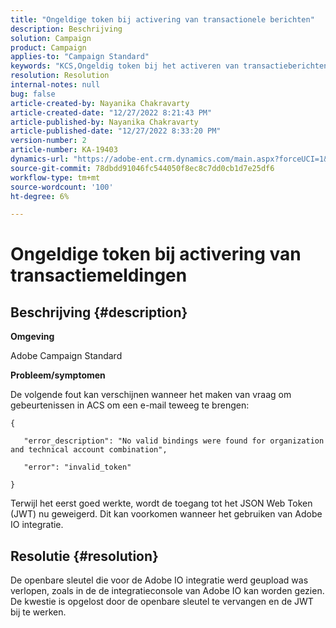 ```yaml
---
title: "Ongeldige token bij activering van transactionele berichten"
description: Beschrijving
solution: Campaign
product: Campaign
applies-to: "Campaign Standard"
keywords: "KCS,Ongeldig token bij het activeren van transactieberichten"
resolution: Resolution
internal-notes: null
bug: false
article-created-by: Nayanika Chakravarty
article-created-date: "12/27/2022 8:21:43 PM"
article-published-by: Nayanika Chakravarty
article-published-date: "12/27/2022 8:33:20 PM"
version-number: 2
article-number: KA-19403
dynamics-url: "https://adobe-ent.crm.dynamics.com/main.aspx?forceUCI=1&pagetype=entityrecord&etn=knowledgearticle&id=25605110-2486-ed11-81ac-6045bd006079"
source-git-commit: 78dbdd91046fc544050f8ec8c7dd0cb1d7e25df6
workflow-type: tm+mt
source-wordcount: '100'
ht-degree: 6%

---
```


# Ongeldige token bij activering van transactiemeldingen

## Beschrijving {#description}


<b>Omgeving</b>

Adobe Campaign Standard

<b>Probleem/symptomen</b>

De volgende fout kan verschijnen wanneer het maken van vraag om gebeurtenissen in ACS om een e-mail teweeg te brengen:




```
{
```




`   "error_description": "No valid bindings were found for organization and technical account combination",`

`   "error": "invalid_token"`

`}`



Terwijl het eerst goed werkte, wordt de toegang tot het JSON Web Token (JWT) nu geweigerd. Dit kan voorkomen wanneer het gebruiken van Adobe IO integratie.


## Resolutie {#resolution}


De openbare sleutel die voor de Adobe IO integratie werd geupload was verlopen, zoals in de de integratieconsole van Adobe IO kan worden gezien. De kwestie is opgelost door de openbare sleutel te vervangen en de JWT bij te werken.
